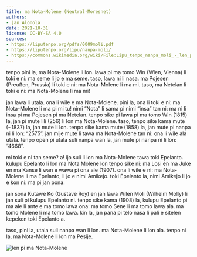 ```yaml
---
title: ma Nota-Molene (Neutral-Moresnet)
authors:
- jan Alonola
date: 2021-10-31
license: CC-BY-SA 4.0
sources:
- https://liputenpo.org/pdfs/0009moli.pdf
- https://liputenpo.org/lipu/nanpa-moli/
- https://commons.wikimedia.org/wiki/File:Lipu_tenpo_nanpa_moli_-_len_pi_ma_Nota-Molene.png
---
```


tenpo pini la, ma Nota-Molene li lon. lawa pi ma tomo Win (Wien, Vienna) li toki e ni: ma seme li jo e ma seme. taso, lawa ni li nasa. ma Pojesen (Preußen, Prussia) li toki e ni: ma Nota-Molene li ma mi. taso, ma Netelan li toki e ni: ma Nota-Molene li ma mi!

jan lawa li utala. ona li wile e ma Nota-Molene. pini la, ona li toki e ni: ma Nota-Molene li ma pi mi tu! nimi “Nota” li sama pi nimi “insa” tan ni: ma ni li insa pi ma Pojesen pi ma Netelan. tenpo sike pi lawa pi ma tomo Win (1815) la, jan pi mute lili (256) li lon ma Nota-Molene. taso, tenpo sike kama mute (~1837) la, jan mute li lon. tenpo sike kama mute (1858) la, jan mute pi nanpa ni li lon: “2575”. jan mije mute li tawa ma Nota-Molene tan ni: ona li wile ala utala. tenpo open pi utala suli nanpa wan la, jan mute pi nanpa ni li lon: “4668”.

mi toki e ni tan seme? a! ijo suli li lon ma Nota-Molene tawa toki Epelanto. kulupu Epelanto li lon ma Nota Molene lon tenpo sike ni: ma Losi en ma Juke en ma Kanse li wan e wawa pi ona ale (1907). ona li wile e ni: ma Nota-Molene li ma Epelanto, li jo e nimi Amikejo. toki Epelanto la, nimi Amikejo li jo e kon ni: ma pi jan pona.

jan sona Kutawe Ko (Gustave Roy) en jan lawa Wilen Moli (Wilhelm Molly) li jan suli pi kulupu Epelanto ni. tenpo sike kama (1908) la, kulupu Epelanto pi ma ale li ante e ma tomo lawa ona: ma tomo Sene li ma tomo lawa ala. ma tomo Molene li ma tomo lawa. kin la, jan pana pi telo nasa li pali e sitelen kepeken toki Epelanto a.

taso, pini la, utala suli nanpa wan li lon. ma Nota-Molene li lon ala. tenpo ni la, ma Nota-Molene li lon ma Pesije.

![len pi ma Nota-Molene](https://upload.wikimedia.org/wikipedia/commons/b/bf/Lipu_tenpo_nanpa_moli_-_len_pi_ma_Nota-Molene.png)